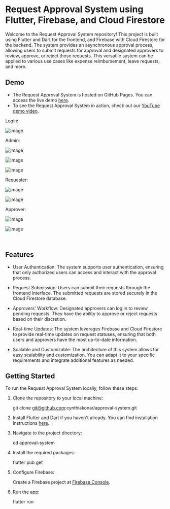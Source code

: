 # Request Approval System using Flutter, Firebase, and Cloud Firestore

Welcome to the Request Approval System repository! This project is built using Flutter and Dart for the frontend, and Firebase with Cloud Firestore for the backend. The system provides an asynchronous approval process, allowing users to submit requests for approval and designated approvers to review, approve, or reject those requests. This versatile system can be applied to various use cases like expense reimbursement, leave requests, and more.

## Demo 

- The Request Approval System is hosted on GitHub Pages. You can access the live demo [here](https://cynthiakonar.github.io/#/).
- To see the Request Approval System in action, check out our [YouTube demo video](https://youtu.be/mb6_dcK6RAc).

Login:

 ![image](https://github.com/cynthiakonar/approval-system/assets/89989829/25a58ec0-05df-4e4c-b523-866ce6d8037f)

Admin:

 ![image](https://github.com/cynthiakonar/approval-system/assets/89989829/3b54b2d0-de2e-4c38-b784-156e4f224036)

 ![image](https://github.com/cynthiakonar/approval-system/assets/89989829/175b9198-3ee7-4ca8-a517-7d3344d90ac0)

 ![image](https://github.com/cynthiakonar/approval-system/assets/89989829/ab31702a-5120-4bdf-8a55-46cc8570592b)

Requester:

 ![image](https://github.com/cynthiakonar/approval-system/assets/89989829/af6cc4e6-bfbe-44d5-a196-662031ea14e0)

 ![image](https://github.com/cynthiakonar/approval-system/assets/89989829/469aef98-67ed-435f-960b-227351b6784f)

Approver:

 ![image](https://github.com/cynthiakonar/approval-system/assets/89989829/f0b81b09-e93c-4bce-b4e2-4df19394b0ea)

 ![image](https://github.com/cynthiakonar/approval-system/assets/89989829/7bb07783-ffae-4ff5-a2a5-d8da91befd9d)


<br>

## Features

- User Authentication: The system supports user authentication, ensuring that only authorized users can access and interact with the approval process.

- Request Submission: Users can submit their requests through the frontend interface. The submitted requests are stored securely in the Cloud Firestore database.

- Approvers' Workflow: Designated approvers can log in to review pending requests. They have the ability to approve or reject requests based on their discretion.

- Real-time Updates: The system leverages Firebase and Cloud Firestore to provide real-time updates on request statuses, ensuring that both users and approvers have the most up-to-date information.

- Scalable and Customizable: The architecture of this system allows for easy scalability and customization. You can adapt it to your specific requirements and integrate additional features as needed.

## Getting Started

To run the Request Approval System locally, follow these steps:

1. Clone the repository to your local machine:
   
   git clone git@github.com:cynthiakonar/approval-system.git

2. Install Flutter and Dart if you haven't already. You can find installation instructions [here](https://docs.flutter.dev/get-started/install).
   
3. Navigate to the project directory:
   
   cd approval-system
   
4. Install the required packages:
   
   flutter pub get
   
5. Configure Firebase:

   Create a Firebase project at [Firebase Console](https://console.firebase.google.com/).

6. Run the app:

   flutter run




